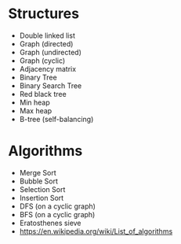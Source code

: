 # Structures

- Double linked list
- Graph (directed)
- Graph (undirected)
- Graph (cyclic)
- Adjacency matrix
- Binary Tree
- Binary Search Tree
- Red black tree
- Min heap
- Max heap
- B-tree (self-balancing)

# Algorithms

- Merge Sort
- Bubble Sort
- Selection Sort
- Insertion Sort
- DFS (on a cyclic graph)
- BFS (on a cyclic graph)
- Eratosthenes sieve
- https://en.wikipedia.org/wiki/List_of_algorithms
